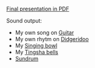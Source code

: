 
[Final presentation in PDF](./Instruments.pdf)

Sound output:

- My own song on [Guitar](./heartflow.m4a)
- My own rhytm on [Didgeridoo](./didgeridoo.m4a)
- My [Singing bowl](./3.m4a)
- My [Tingsha bells](./1.m4a)
- [Sundrum](./sundrum.m4a)
